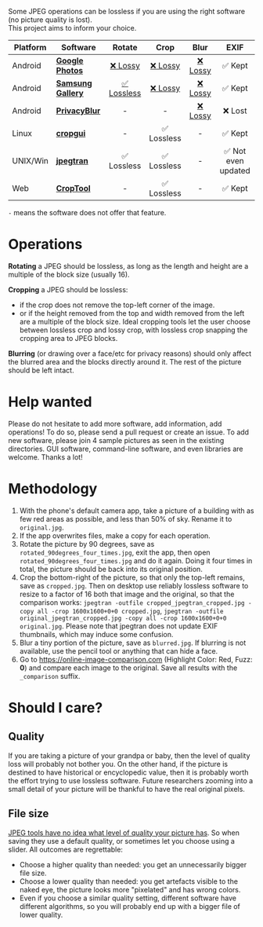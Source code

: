 Some JPEG operations can be lossless if you are using the right software (no picture quality is lost).  
This project aims to inform your choice.

| Platform | Software                                                                                          |  Rotate                                                                                                                               |   Crop   | Blur  | EXIF |
|----------|---------------------------------------------------------------------------------------------------|:-------------------------------------------------------------------------------------------------------------------------------------:|:---------------------------------------------------------------------------------------------------------------:|:-------------------------------------------------------------------------------------------------------------:|:-------------------:|
| Android  | **[Google Photos](https://play.google.com/store/apps/details?id=com.google.android.apps.photos)** | [❌ Lossy](https://github.com/lossless-jpg/data/blob/main/google-photos/pixel4/rotated_90degrees_four_times_comparison.jpg)            | [❌ Lossy](https://github.com/lossless-jpg/data/blob/main/google-photos/pixel4/cropped_comparison.jpg)         | [❌ Lossy](https://github.com/lossless-jpg/data/blob/main/google-photos/pixel4/privacy_comparison.jpg)         | ✅ Kept             |
| Android  | **[Samsung Gallery](https://play.google.com/store/apps/details?id=com.sec.android.gallery3d)**    | [✅ Lossless](https://github.com/lossless-jpg/data/blob/main/samsung-gallery/samsung_s10e/rotated_90degrees_four_times_comparison.jpg) | [❌ Lossy](https://github.com/lossless-jpg/data/blob/main/samsung-gallery/samsung_s10e/cropped_comparison.jpg) | [❌ Lossy](https://github.com/lossless-jpg/data/blob/main/samsung-gallery/samsung_s10e/privacy_comparison.jpg) | ✅ Kept             |
| Android  | **[PrivacyBlur](https://privacyblur.app)**                                                        | -                                                                                                                                      | -                                                                                                              | [❌ Lossy](https://github.com/MATHEMA-GmbH/privacyblur/issues/79)                                              | ❌ Lost             |
| Linux    | **[cropgui](https://github.com/jepler/cropgui)**                                                  | -                                                                                                                                      | ✅ Lossless                                                                                                    | -                                                                                                              | ✅ Kept            |
| UNIX/Win | **[jpegtran](https://jpegclub.org/jpegtran/)**                                                    | ✅ Lossless                                                                                                                            | ✅ Lossless                                                                                                    | -                                                                                                              | ✅ Not even updated |
| Web      | **[CropTool](https://croptool.toolforge.org)**                                                    | -                                                                                                                                      | ✅ Lossless                                                                                                    | -                                                                                                              | ✅ Kept             |

`-` means the software does not offer that feature.

# Operations

**Rotating** a JPEG should be lossless, as long as the length and height are a multiple of the block size (usually 16).

**Cropping** a JPEG should be lossless:
- if the crop does not remove the top-left corner of the image.
- or if the height removed from the top and width removed from the left are a multiple of the block size.
Ideal cropping tools let the user choose between lossless crop and lossy crop, with lossless crop snapping the cropping area to JPEG blocks.

**Blurring** (or drawing over a face/etc for privacy reasons) should only affect the blurred area and the blocks directly around it. The rest of the picture should be left intact.

# Help wanted

Please do not hesitate to add more software, add information, add operations!
To do so, please send a pull request or create an issue.
To add new software, please join 4 sample pictures as seen in the existing directories.
GUI software, command-line software, and even libraries are welcome.
Thanks a lot!

# Methodology

1. With the phone's default camera app, take a picture of a building with as few red areas as possible, and less than 50% of sky. Rename it to `original.jpg`.
2. If the app overwrites files, make a copy for each operation.
3. Rotate the picture by 90 degrees, save as `rotated_90degrees_four_times.jpg`, exit the app, then open `rotated_90degrees_four_times.jpg` and do it again. Doing it four times in total, the picture should be back into its original position.
4. Crop the bottom-right of the picture, so that only the top-left remains, save as `cropped.jpg`. Then on desktop use reliably lossless software to resize to a factor of 16 both that image and the original, so that the comparison works: `jpegtran -outfile cropped_jpegtran_cropped.jpg -copy all -crop 1600x1600+0+0 cropped.jpg`, `jpegtran -outfile original_jpegtran_cropped.jpg -copy all -crop 1600x1600+0+0 original.jpg`. Please note that jpegtran does not update EXIF thumbnails, which may induce some confusion.
5. Blur a tiny portion of the picture, save as `blurred.jpg`. If blurring is not available, use the pencil tool or anything that can hide a face.
6. Go to https://online-image-comparison.com (Highlight Color: Red, Fuzz: **0**) and compare each image to the original. Save all results with the `_comparison` suffix.

# Should I care?

## Quality

If you are taking a picture of your grandpa or baby, then the level of quality loss will probably not bother you.
On the other hand, if the picture is destined to have historical or encyclopedic value, then it is probably worth the effort trying to use lossless software. Future researchers zooming into a small detail of your picture will be thankful to have the real original pixels.

## File size

[JPEG tools have no idea what level of quality your picture has](https://photo.stackexchange.com/a/88186/1498). So when saving they use a default quality, or sometimes let you choose using a slider. All outcomes are regrettable:
- Choose a higher quality than needed: you get an unnecessarily bigger file size.
- Choose a lower quality than needed: you get artefacts visible to the naked eye, the picture looks more "pixelated" and has wrong colors.
- Even if you choose a similar quality setting, different software have different algorithms, so you will probably end up with a bigger file of lower quality.
